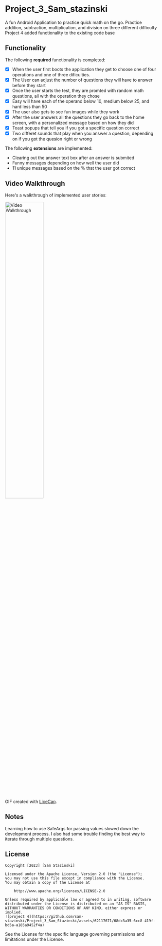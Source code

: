 # Project_3_Sam_stazinski

A fun Android Application to practice quick math on the go. Practice addition, subtraction, multiplication, and division on three different difficulty
Project 4 added functionality to the existing code base

## Functionality 

The following **required** functionality is completed:

* [x] When the user first boots the application they get to choose one of four operations and one of three dificulties.
* [x] The User can adjust the number of questions they will have to answer before they start
* [x] Once the user starts the test, they are promted with random math questions, all with the operation they chose
* [x] Easy will have each of the operand below 10, medium below 25, and hard less than 50
* [x] The user also gets to see fun images while they work
* [x] After the user answers all the questions they go back to the home screen, with a personalized message based on how they did
* [x] Toast popups that tell you if you got a specific question correct
* [x] Two differet sounds that play when you answer a question, depending on if you got the quesion right or wrong

The following **extensions** are implemented:

* Clearing out the answer text box after an answer is submited
* Funny messages depending on how well the user did
* 11 unique messages based on the % that the user got correct

## Video Walkthrough

Here's a walkthrough of implemented user stories:

<img src='project 4.gif' title='Video Walkthrough' width='50%' alt='Video Walkthrough' />

GIF created with [LiceCap](http://www.cockos.com/licecap/).

## Notes

Learning how to use SafeArgs for passing values slowed down the development process.
I also had some trouble finding the best way to iterate through multiple questions.

## License

    Copyright [2023] [Sam Stazinski]

    Licensed under the Apache License, Version 2.0 (the "License");
    you may not use this file except in compliance with the License.
    You may obtain a copy of the License at

        http://www.apache.org/licenses/LICENSE-2.0

    Unless required by applicable law or agreed to in writing, software
    distributed under the License is distributed on an "AS IS" BASIS,
    WITHOUT WARRANTIES OR CONDITIONS OF ANY KIND, either express or implied.
    ![project 4](https://github.com/sam-stazinski/Project_3_Sam_Stazinski/assets/62117671/68dc3a35-6cc8-419f-bd5a-a185a9452f4a)
See the License for the specific language governing permissions and
    limitations under the License.

